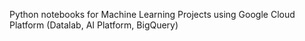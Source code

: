 Python notebooks for Machine Learning Projects using Google Cloud Platform (Datalab, AI Platform, BigQuery)

